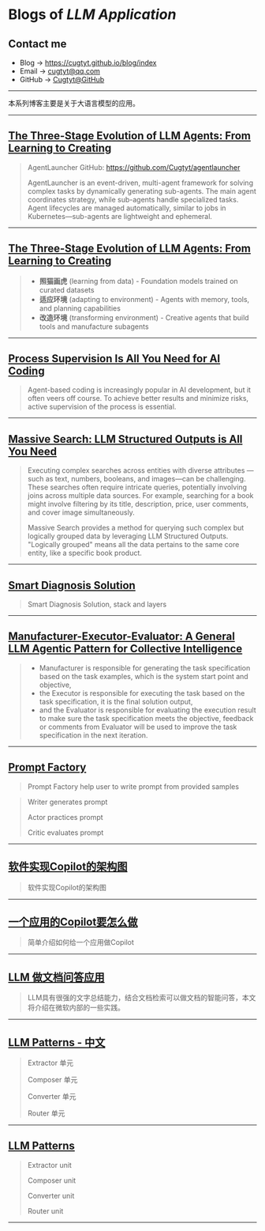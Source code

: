 # **Blogs of *LLM Application***

## Contact me

* Blog -> <https://cugtyt.github.io/blog/index>
* Email -> <cugtyt@qq.com>
* GitHub -> [Cugtyt@GitHub](https://github.com/Cugtyt)

---

本系列博客主要是关于大语言模型的应用。

---

## [**The Three-Stage Evolution of LLM Agents: From Learning to Creating**](https://cugtyt.github.io/blog/llm-application/agentlauncher)

> AgentLauncher GitHub: https://github.com/Cugtyt/agentlauncher
>
> AgentLauncher is an event-driven, multi-agent framework for solving complex tasks by dynamically generating sub-agents.
> The main agent coordinates strategy, while sub-agents handle specialized tasks.
> Agent lifecycles are managed automatically, similar to jobs in Kubernetes—sub-agents are lightweight and ephemeral.


---

## [**The Three-Stage Evolution of LLM Agents: From Learning to Creating**](https://cugtyt.github.io/blog/llm-application/agent-three-stage)

> * **照猫画虎** (learning from data) - Foundation models trained on curated datasets
> * **适应环境** (adapting to environment) - Agents with memory, tools, and planning capabilities  
> * **改造环境** (transforming environment) - Creative agents that build tools and manufacture subagents

---

## [**Process Supervision Is All You Need for AI Coding**](https://cugtyt.github.io/blog/llm-application/ai-coding-process)

> Agent-based coding is increasingly popular in AI development,
> but it often veers off course.
> To achieve better results and minimize risks,
> active supervision of the process is essential.

---

## [**Massive Search: LLM Structured Outputs is All You Need**](https://cugtyt.github.io/blog/llm-application/massive-search)

> Executing complex searches across entities with diverse attributes
> —such as text, numbers, booleans, and images—can be challenging.
> These searches often require intricate queries,
> potentially involving joins across multiple data sources.
> For example, searching for a book might involve filtering by its title,
> description, price, user comments, and cover image simultaneously.
> 
> Massive Search provides a method for querying such complex
> but logically grouped data by leveraging LLM Structured Outputs.
> "Logically grouped" means all the data pertains to the same core entity,
> like a specific book product.

---

## [**Smart Diagnosis Solution**](https://cugtyt.github.io/blog/llm-application/smart-diagnosis)

> Smart Diagnosis Solution, stack and layers

---


## [**Manufacturer-Executor-Evaluator: A General LLM Agentic Pattern for Collective Intelligence**](https://cugtyt.github.io/blog/llm-application/mee)

> * Manufacturer is responsible for generating the task specification based on the task examples, 
> which is the system start point and objective,
> * the Executor is responsible for executing the task based on the task specification, it is the final solution output,
> * and the Evaluator is responsible for evaluating the execution result to make sure the task specification
> meets the objective, feedback or comments from Evaluator will be used to improve the task specification in the next iteration.

---

## [**Prompt Factory**](https://cugtyt.github.io/blog/llm-application/prompt-factory)

> Prompt Factory help user to write prompt from provided samples

> Writer generates prompt
>
> Actor practices prompt
>
> Critic evaluates prompt

---

## [**软件实现Copilot的架构图**](https://cugtyt.github.io/blog/llm-application/copilot-arch)

> 软件实现Copilot的架构图

---

## [**一个应用的Copilot要怎么做**](https://cugtyt.github.io/blog/llm-application/copilot-basic)

> 简单介绍如何给一个应用做Copilot

---

## [**LLM 做文档问答应用**](https://cugtyt.github.io/blog/llm-application/llm-doc-answer-application)

> LLM具有很强的文字总结能力，结合文档检索可以做文档的智能问答，本文将介绍在微软内部的一些实践。

---

## [**LLM Patterns - 中文**](https://cugtyt.github.io/blog/llm-application/llm-unit-cn)

> Extractor 单元
>
> Composer 单元
>
> Converter 单元
>
> Router 单元

---

## [**LLM Patterns**](https://cugtyt.github.io/blog/llm-application/llm-unit)

> Extractor unit
>
> Composer unit
>
> Converter unit
>
> Router unit

---